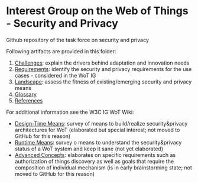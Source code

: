 # Interest Group on the Web of Things - Security and Privacy
Github repository of the task force on security and privacy 

Following artifacts are provided in this folder:
1. [Challenges](https://github.com/w3c/wot/edit/master/IG-SP/SecurityPrivacyChallenges.md): explain the drivers behind adaptation and innovation needs 
2. [Requirements](https://github.com/w3c/wot/edit/master/IG-SP/SecurityPrivacyRequirements.md): identify the security and privacy requirements for the use cases - considered in the WoT IG 
3. [Landscape](https://github.com/w3c/wot/edit/master/IG-SP/SecurityPrivacyLandscape.md): assess the fitness of existing/emerging security and privacy means 
4. [Glossary](https://github.com/w3c/wot/edit/master/IG-SP/SecurityPrivacyGlossary.md)
5. [References](https://github.com/w3c/wot/edit/master/IG-SP/SecurityPrivacyReferences.md)

For additional information see the W3C IG WoT Wiki:
* [Design-Time Means](https://www.w3.org/WoT/IG/wiki/Design-Time_Security%26Privacy_Means): survey of means to build/realize security&privacy architectures for WoT (elaborated but special interest; not moved to GitHub for this reason)
* [Runtime Means](): survey o means to understand the security&privacy status of a WoT system and keep it sane (not yet elaborated)
* [Advanced Concepts](https://www.w3.org/WoT/IG/wiki/Security%26Privacy_Advanced_Concepts): elaborates on specific requirements such as authorization of things discovery as well as goals that require the composition of individual mechanism (is in early brainstorming state; not moved to GitHub for this reason)
